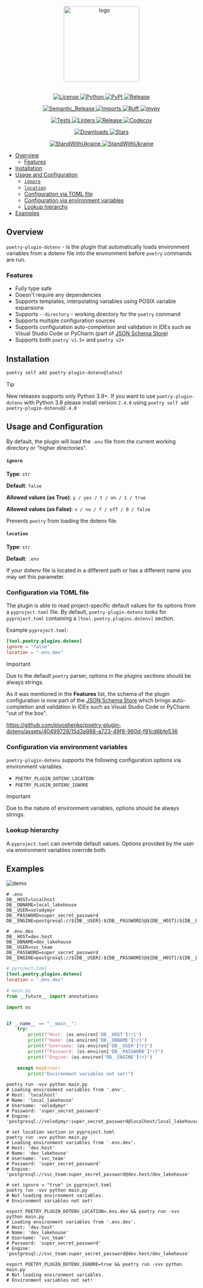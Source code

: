 <div align="center">
  <img alt="logo" src="https://github.com/pivoshenko/poetry-plugin-dotenv/blob/main/docs/assets/logo.svg?raw=True" height=200>
</div>

<br>

<p align="center">
  <a href="https://opensource.org/licenses/MIT">
    <img alt="License" src="https://img.shields.io/pypi/l/poetry-plugin-dotenv?style=flat-square&logo=opensourceinitiative&logoColor=white&color=0A6847&label=License">
  </a>
  <a href="https://pypi.org/project/poetry-plugin-dotenv">
    <img alt="Python" src="https://img.shields.io/pypi/pyversions/poetry-plugin-dotenv?style=flat-square&logo=python&logoColor=white&color=4856CD&label=Python">
  </a>
  <a href="https://pypi.org/project/poetry-plugin-dotenv">
    <img alt="PyPI" src="https://img.shields.io/pypi/v/poetry-plugin-dotenv?style=flat-square&logo=pypi&logoColor=white&color=4856CD&label=PyPI">
  </a>
  <a href="https://github.com/pivoshenko/poetry-plugin-dotenv/releases">
    <img alt="Release" src="https://img.shields.io/github/v/release/pivoshenko/poetry-plugin-dotenv?style=flat-square&logo=github&logoColor=white&color=4856CD&label=Release">
  </a>
</p>

<p align="center">
  <a href="https://github.com/semantic-release/semantic-release">
    <img alt="Semantic_Release" src="https://img.shields.io/badge/Semantic_Release-angular-e10079?style=flat-square&logo=semanticrelease&logoColor=white&color=D83A56">
  </a>
  <a href="https://github.com/PyCQA/isort">
    <img alt="Imports" src="https://img.shields.io/badge/Imports-isort-black.svg?style=flat-square&logo=improvmx&logoColor=white&color=637A9F&">
  </a>
  <a href="https://beta.ruff.rs/docs/">
    <img alt="Ruff" src="https://img.shields.io/endpoint?url=https://raw.githubusercontent.com/charliermarsh/ruff/main/assets/badge/v2.json&style=flat-square&logoColor=white&color=637A9F">
  </a>
  <a href="https://mypy.readthedocs.io/en/stable/index.html">
    <img alt="mypy" src="https://img.shields.io/badge/mypy-checked-success.svg?style=flat-square&logo=pypy&logoColor=white&color=0A6847">
  </a>
</p>

<p align="center">
  <a href="https://github.com/pivoshenko/poetry-plugin-dotenv/actions/workflows/tests.yaml">
    <img alt="Tests" src="https://img.shields.io/github/actions/workflow/status/pivoshenko/poetry-plugin-dotenv/tests.yaml?label=Tests&style=flat-square&logo=pytest&logoColor=white&color=0A6847">
  </a>
  <a href="https://github.com/pivoshenko/poetry-plugin-dotenv/actions/workflows/linters.yaml">
    <img alt="Linters" src="https://img.shields.io/github/actions/workflow/status/pivoshenko/poetry-plugin-dotenv/linters.yaml?label=Linters&style=flat-square&logo=lintcode&logoColor=white&color=0A6847">
  </a>
  <a href="https://github.com/pivoshenko/poetry-plugin-dotenv/actions/workflows/release.yaml">
    <img alt="Release" src="https://img.shields.io/github/actions/workflow/status/pivoshenko/poetry-plugin-dotenv/release.yaml?label=Release&style=flat-square&logo=pypi&logoColor=white&color=0A6847">
  </a>
  <a href="https://codecov.io/gh/pivoshenko/poetry-plugin-dotenv" >
    <img alt="Codecov" src="https://img.shields.io/codecov/c/gh/pivoshenko/poetry-plugin-dotenv?token=cqRQxVnDR6&style=flat-square&logo=codecov&logoColor=white&color=0A6847&label=Coverage"/>
  </a>
</p>

<p align="center">
  <a href="https://pypi.org/project/poetry-plugin-dotenv">
    <img alt="Downloads" src="https://img.shields.io/pypi/dm/poetry-plugin-dotenv?style=flat-square&logo=pythonanywhere&logoColor=white&color=4856CD&label=Downloads">
  </a>
  <a href="https://github.com/pivoshenko/poetry-plugin-dotenv/">
    <img alt="Stars" src="https://img.shields.io/github/stars/pivoshenko/poetry-plugin-dotenv?style=flat-square&logo=apachespark&logoColor=white&color=4856CD&label=Stars">
  </a>
</p>

<p align="center">
  <a href="https://stand-with-ukraine.pp.ua/">
    <img alt="StandWithUkraine" src="https://img.shields.io/badge/Support-Ukraine-FFC93C?style=flat-square&labelColor=07689F">
  </a>
  <a href="https://stand-with-ukraine.pp.ua">
    <img alt="StandWithUkraine" src="https://img.shields.io/badge/Made_in-Ukraine-FFC93C.svg?style=flat-square&labelColor=07689F">
  </a>
</p>

- [Overview](#overview)
  - [Features](#features)
- [Installation](#installation)
- [Usage and Configuration](#usage-and-configuration)
    - [`ignore`](#ignore)
    - [`location`](#location)
  - [Configuration via TOML file](#configuration-via-toml-file)
  - [Configuration via environment variables](#configuration-via-environment-variables)
  - [Lookup hierarchy](#lookup-hierarchy)
- [Examples](#examples)

## Overview

`poetry-plugin-dotenv` - is the plugin that automatically loads environment variables from a dotenv file into the environment before `poetry` commands are run.

### Features

- Fully type safe
- Doesn't require any dependencies
- Supports templates, interpolating variables using POSIX variable expansions
- Supports `--directory` - working directory for the `poetry` command
- Supports multiple configuration sources
- Supports configuration auto-completion and validation in IDEs such as Visual Studio Code or PyCharm (part of [JSON Schema Store](https://www.schemastore.org/json))
- Supports both `poetry v1.5+` and `poetry v2+`

## Installation

```bash
poetry self add poetry-plugin-dotenv@latest
```
> [!TIP]
> New releases supports only Python 3.9+.
> If you want to use `poetry-plugin-dotenv` with Python 3.8 please install version `2.4.0` using
> `poetry self add poetry-plugin-dotenv@2.4.0`

## Usage and Configuration

By default, the plugin will load the `.env` file from the current working directory or "higher directories".

#### `ignore`

**Type**: `str`

**Default**: `false`

**Allowed values (as True)**: `y / yes / t / on / 1 / true`

**Allowed values (as False)**: `n / no / f / off / 0 / false`

Prevents `poetry` from loading the dotenv file.

#### `location`

**Type**: `str`

**Default**: `.env`

If your dotenv file is located in a different path or has a different name you may set this parameter.

### Configuration via TOML file

The plugin is able to read project-specific default values for its options from a `pyproject.toml` file.
By default, `poetry-plugin-dotenv` looks for `pyproject.toml` containing a `[tool.poetry.plugins.dotenv]` section.

Example `pyproject.toml`:

```toml
[tool.poetry.plugins.dotenv]
ignore = "false"
location = ".env.dev"
```

> [!IMPORTANT]
> Due to the default `poetry` parser, options in the plugins sections should be always strings.

As it was mentioned in the **Features** list, the schema of the plugin configuration is now part of the [JSON Schema Store](https://www.schemastore.org/json) which brings auto-completion and validation in IDEs such as Visual Studio Code or PyCharm "out of the box".

https://github.com/pivoshenko/poetry-plugin-dotenv/assets/40499728/15d3a988-a723-49f8-960d-f91cd6bfe536

### Configuration via environment variables

`poetry-plugin-dotenv` supports the following configuration options via environment variables.

- `POETRY_PLUGIN_DOTENV_LOCATION`
- `POETRY_PLUGIN_DOTENV_IGNORE`

> [!IMPORTANT]
> Due to the nature of environment variables, options should be always strings.

### Lookup hierarchy

A `pyproject.toml` can override default values. Options provided by the user via environment variables override both.

## Examples

<img alt="demo" src="https://github.com/pivoshenko/poetry-plugin-dotenv/blob/main/docs/assets/demo.gif?raw=True">

```dotenv
# .env
DB__HOST=localhost
DB__DBNAME=local_lakehouse
DB__USER=volodymyr
DB__PASSWORD=super_secret_password
DB__ENGINE=postgresql://${DB__USER}:${DB__PASSWORD}@${DB__HOST}/${DB__DBNAME}
```

```dotenv
# .env.dev
DB__HOST=dev.host
DB__DBNAME=dev_lakehouse
DB__USER=svc_team
DB__PASSWORD=super_secret_password
DB__ENGINE=postgresql://${DB__USER}:${DB__PASSWORD}@${DB__HOST}/${DB__DBNAME}
```

```toml
# pyroject.toml
[tool.poetry.plugins.dotenv]
location = ".env.dev"
```

```python
# main.py
from __future__ import annotations

import os


if __name__ == "__main__":
    try:
        print(f"Host: {os.environ['DB__HOST']!r}")
        print(f"Name: {os.environ['DB__DBNAME']!r}")
        print(f"Username: {os.environ['DB__USER']!r}")
        print(f"Password: {os.environ['DB__PASSWORD']!r}")
        print(f"Engine: {os.environ['DB__ENGINE']!r}")

    except KeyError:
        print("Environment variables not set!")
```

```shell
poetry run -vvv python main.py
# Loading environment variables from '.env'.
# Host: 'localhost'
# Name: 'local_lakehouse'
# Username: 'volodymyr'
# Password: 'super_secret_password'
# Engine: 'postgresql://volodymyr:super_secret_password@localhost/local_lakehouse'

# set location section in pyproject.toml
poetry run -vvv python main.py
# Loading environment variables from '.env.dev'.
# Host: 'dev.host'
# Name: 'dev_lakehouse'
# Username: 'svc_team'
# Password: 'super_secret_password'
# Engine: 'postgresql://svc_team:super_secret_password@dev.host/dev_lakehouse'

# set ignore = "true" in pyproject.toml
poetry run -vvv python main.py
# Not loading environment variables.
# Environment variables not set!

export POETRY_PLUGIN_DOTENV_LOCATION=.env.dev && poetry run -vvv python main.py
# Loading environment variables from '.env.dev'.
# Host: 'dev.host'
# Name: 'dev_lakehouse'
# Username: 'svc_team'
# Password: 'super_secret_password'
# Engine: 'postgresql://svc_team:super_secret_password@dev.host/dev_lakehouse'

export POETRY_PLUGIN_DOTENV_IGNORE=true && poetry run -vvv python main.py
# Not loading environment variables.
# Environment variables not set!
```
